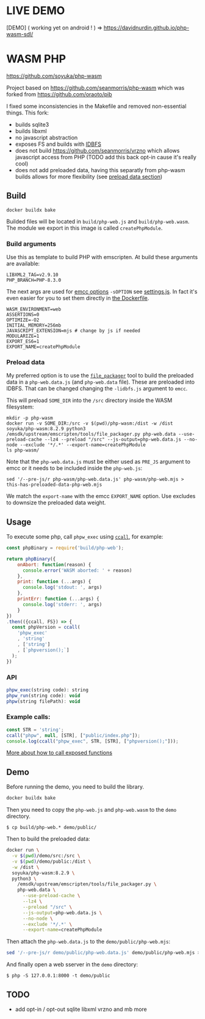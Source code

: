 # LIVE DEMO

[DEMO] ( working yet on android ! ) => https://davidnurdin.github.io/php-wasm-sdl/

# WASM PHP
https://github.com/soyuka/php-wasm


Project based on https://github.com/seanmorris/php-wasm which was forked from https://github.com/oraoto/pib

I fixed some inconsistencies in the Makefile and removed non-essential things. This fork:
  - builds sqlite3
  - builds libxml
  - no javascript abstraction
  - exposes FS and builds with [IDBFS](https://emscripten.org/docs/api_reference/Filesystem-API.html#FS.syncfs)
  - does not build https://github.com/seanmorris/vrzno which allows javascript access from PHP (TODO add this back opt-in cause it's really cool)
  - does not add preloaded data, having this separatly from php-wasm builds allows for more flexibility (see [preload data section](#preload-data))

## Build

```
docker buildx bake
```

Builded files will be located in `build/php-web.js` and `build/php-web.wasm`.
The module we export in this image is called `createPhpModule`.

### Build arguments

Use this as template to build PHP with emscripten. At build these arguments are available:

```console
LIBXML2_TAG=v2.9.10
PHP_BRANCH=PHP-8.3.0
```

The next args are used for [emcc options](https://github.com/soyuka/php-wasm/blob/513f284e1ba8f26d66e08a97291f484b3dd7de1b/Dockerfile#L108) `-sOPTION`
see [settings.js](https://github.com/emscripten-core/emscripten/blob/9bdb310b89472a0f4d64f36e4a79273d8dc7fa98/src/settings.js#L633).
In fact it's even easier for you to set them directly in [the Dockerfile](https://github.com/soyuka/php-wasm/blob/513f284e1ba8f26d66e08a97291f484b3dd7de1b/Dockerfile#L108).

```console
WASM_ENVIRONMENT=web
ASSERTIONS=0
OPTIMIZE=-O2
INITIAL_MEMORY=256mb
JAVASCRIPT_EXTENSION=mjs # change by js if needed
MODULARIZE=1
EXPORT_ES6=1
EXPORT_NAME=createPhpModule
```

### Preload data

My preferred option is to use the [`file_packager`](https://github.com/emscripten-core/emscripten/blob/9bdb310b89472a0f4d64f36e4a79273d8dc7fa98/tools/file_packager) tool to build the preloaded data in a `php-web.data.js` (and `php-web.data` file). These are preloaded into IDBFS. That can be changed changing the `-lidbfs.js` argument to `emcc`.

This will preload `SOME_DIR` into the `/src` directory inside the WASM filesystem:

```
mkdir -p php-wasm
docker run -v SOME_DIR:/src -v $(pwd)/php-wasm:/dist -w /dist soyuka/php-wasm:8.2.9 python3 /emsdk/upstream/emscripten/tools/file_packager.py php-web.data --use-preload-cache --lz4 --preload "/src" --js-output=php-web.data.js --no-node --exclude '*/.*' --export-name=createPhpModule
ls php-wasm/
```

Note that the `php-web.data.js` must be either used as `PRE_JS` argument to emcc or it needs to be included inside the `php-web.js`:

```
sed '/--pre-js/r php-wasm/php-web.data.js' php-wasm/php-web.mjs > this-has-preloaded-data-php-web.mjs
```

We match the `export-name` with the emcc `EXPORT_NAME` option. Use excludes to downsize the preloaded data weight.

## Usage

To execute some php, call `phpw_exec` using [`ccall`](https://emscripten.org/docs/porting/connecting_cpp_and_javascript/Interacting-with-code.html#interacting-with-code-ccall-cwrap), for example:

```javascript
const phpBinary = require('build/php-web');

return phpBinary({
    onAbort: function(reason) {
      console.error('WASM aborted: ' + reason)
    },
    print: function (...args) {
      console.log('stdout: ', args)
    },
    printErr: function (...args) {
      console.log('stderr: ', args)
    }
})
.then(({ccall, FS}) => {
  const phpVersion = ccall(
    'phpw_exec'
    , 'string'
    , ['string']
    , [`phpversion();`]
  );
})
```

### API

```javascript
phpw_exec(string code): string
phpw_run(string code): void
phpw(string filePath): void
```

### Example calls:


```javascript
const STR = 'string';
ccall("phpw", null, [STR], ["public/index.php"]);
console.log(ccall("phpw_exec", STR, [STR], ["phpversion();"]));
```

[More about how to call exposed functions](https://emscripten.org/docs/porting/connecting_cpp_and_javascript/Interacting-with-code.html?highlight=call#interacting-with-code-ccall-cwrap)

## Demo

Before running the demo, you need to build the library.

```bash
docker buildx bake
```

Then you need to copy
the `php-web.js` and `php-web.wasm` to the `demo` directory.

```console
$ cp build/php-web.* demo/public/
```

Then to build the preloaded data:

```bash
docker run \
  -v $(pwd)/demo/src:/src \
  -v $(pwd)/demo/public:/dist \
  -w /dist \
  soyuka/php-wasm:8.2.9 \
  python3 \
    /emsdk/upstream/emscripten/tools/file_packager.py \
    php-web.data \
      --use-preload-cache \
      --lz4 \
      --preload "/src" \
      --js-output=php-web.data.js \
      --no-node \
      --exclude '*/.*' \
      --export-name=createPhpModule
```

Then attach the `php-web.data.js` to the `demo/public/php-web.mjs`:

```bash
sed '/--pre-js/r demo/public/php-web.data.js' demo/public/php-web.mjs > this-has-preloaded-data-php-web.mjs ; mv this-has-preloaded-data-php-web.mjs demo/public/php-web.mjs
```

And finally open a web sserver in the `demo` directory:

```console
$ php -S 127.0.0.1:8000 -t demo/public
```

## TODO

- add opt-in / opt-out sqlite libxml vrzno and mb more
